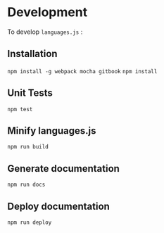# Development

To develop `languages.js` :

## Installation

`npm install -g webpack mocha gitbook`
`npm install`

## Unit Tests

`npm test`

## Minify languages.js

`npm run build`

## Generate documentation

`npm run docs`

## Deploy documentation

`npm run deploy`
